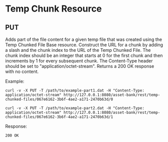 # Temp Chunk Resource
## PUT
Adds part of the file content for a given temp file that was created using the Temp Chunked File Base resource. Construct the URL for a chunk by adding a slash and the chunk index to the URL of the Temp Chunked File.
The chunk index should be an integer that starts at 0 for the first chunk and then increments by 1 for every subsequent chunk.
The Content-Type header should be set to "application/octet-stream".
Returns a 200 OK response with no content.


Example:
```
curl -v -X PUT -T /path/to/example-part1.dat -H "Content-Type: application/octet-stream" http://127.0.0.1:8080/asset-bank/rest/temp-chunked-files/067e6162-3b6f-4ae2-a171-2470b63d/0
````

```
curl -v -X PUT -T /path/to/example-part2.dat -H "Content-Type: application/octet-stream" http://127.0.0.1:8080/asset-bank/rest/temp-chunked-files/067e6162-3b6f-4ae2-a171-2470b63d/1
```

Response:
```
200 OK
```
